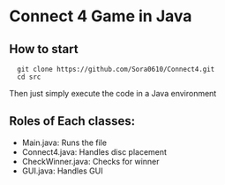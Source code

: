 # Connect 4 Game in Java
## How to start 
```
  git clone https://github.com/Sora0610/Connect4.git
  cd src
```
  Then just simply execute the code in a Java environment

## Roles of Each classes:
  - Main.java: Runs the file
  - Connect4.java: Handles disc placement
  - CheckWinner.java: Checks for winner
  - GUI.java: Handles GUI
